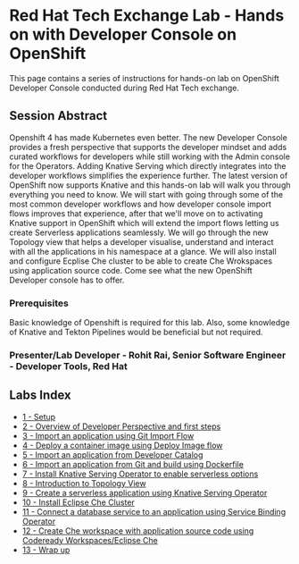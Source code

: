 # Red Hat Tech Exchange Lab - Hands on with Developer Console on OpenShift

This page contains a series of instructions for hands-on lab on OpenShift Developer Console conducted during Red Hat Tech exchange.


## Session Abstract
Openshift 4 has made Kubernetes even better. The new Developer Console provides a fresh perspective that supports the developer mindset and adds curated workflows for developers while still working with the Admin console for the Operators. Adding Knative Serving which directly integrates into the developer workflows simplifies the experience further. The latest version of OpenShift now supports Knative and this hands-on lab will walk you through everything you need to know. We will start with going through some of the most common developer workflows and how developer console import flows improves that experience, after that we'll move on to activating Knative support in OpenShift which will extend the import flows letting us create Serverless applications seamlessly. We will go through the new Topology view that helps a developer visualise, understand and interact with all the applications in his namespace at a glance. We will also install and configure Ecplise Che cluster to be able to create Che Wrokspaces using application source code. Come see what the new OpenShift Developer console has to offer.


### Prerequisites
Basic knowledge of Openshift is required for this lab. Also, some knowledge of Knative and Tekton Pipelines would be beneficial but not required.


### Presenter/Lab Developer - Rohit Rai, Senior Software Engineer - Developer Tools, Red Hat



## Labs Index

* [1 - Setup](./setup.md)<br>
* [2 - Overview of Developer Perspective and first steps](./overview.md)<br>
* [3 - Import an application using Git Import Flow](./git-import.md)<br>
* [4 - Deploy a container image using Deploy Image flow](./deploy-image.md)<br>
* [5 - Import an application from Developer Catalog](./s2i.md)<br>
* [6 - Import an application from Git and build using Dockerfile](./dockerfile.md)<br>
* [7 - Install Knative Serving Operator to enable serverless options](./install-knative.md)<br>
* [8 - Introduction to Topology View](./topology.md)<br>
* [9 - Create a serverless application using Knative Serving Operator](./serverless.md)<br>
* [10 - Install Eclipse Che Cluster](./install-che.md)<br>
* [11 - Connect a database service to an application using Service Binding Operator](./service-binding.md)<br>
* [12 - Create Che workspace with application source code using Codeready Workspaces/Eclipse Che](./che-workspace.md)<br>
* [13 - Wrap up](./wrap.md)<br>
